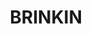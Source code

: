 ---
lastmod: '2025-04-06T06:05:19+00:00'
latitude: -12.381806
layout: suburb
longitude: 130.866242
postcode: 0810
state: NT
title: BRINKIN
url: /nt/brinkin/
---